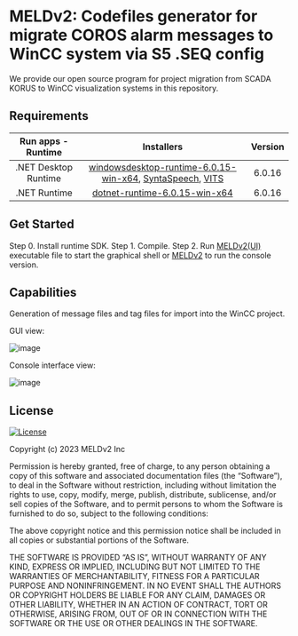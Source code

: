 # MELDv2: Codefiles generator for migrate COROS alarm messages to WinCC system via S5 .SEQ config

We provide our open source program for project migration from SCADA KORUS to WinCC visualization systems in this repository.

## Requirements

|            Run apps - Runtime           |   Installers   | Version |
|:--------------------------:|:-------------------------------:|:------:|
|       .NET Desktop Runtime      | [windowsdesktop-runtime-6.0.15-win-x64](https://dotnet.microsoft.com/en-us/download/dotnet/6.0), [SyntaSpeech](), [VITS]() |  6.0.16   |
|      .NET Runtime     |         [dotnet-runtime-6.0.15-win-x64](https://dotnet.microsoft.com/en-us/download/dotnet/6.0)         |  6.0.16   |


## Get Started

Step 0. Install runtime SDK.
Step 1. Compile.
Step 2. Run [MELDv2(UI)]() executable file to start the graphical shell
or [MELDv2]() to run the console version.


## Capabilities

Generation of message files and tag files for import into the WinCC project.

GUI view:

![image](https://user-images.githubusercontent.com/26198117/235439856-4e7de670-c057-4a88-b332-912ffebd2a25.png)

Console interface view:

![image](https://user-images.githubusercontent.com/26198117/235439954-a36df694-aae6-4e40-86ca-35c242aff04d.png)


## License

<p>
    <a href="https://github.com/tailwindlabs/heroicons/blob/master/LICENSE"><img src="https://img.shields.io/npm/l/heroicons.svg" alt="License"></a>
</p>

Copyright (c) 2023 MELDv2 Inc

Permission is hereby granted, free of charge, to any person obtaining a copy of this software and associated documentation files (the “Software”), to deal in the Software without restriction, including without limitation the rights to use, copy, modify, merge, publish, distribute, sublicense, and/or sell copies of the Software, and to permit persons to whom the Software is furnished to do so, subject to the following conditions:

The above copyright notice and this permission notice shall be included in all copies or substantial portions of the Software.

THE SOFTWARE IS PROVIDED “AS IS”, WITHOUT WARRANTY OF ANY KIND, EXPRESS OR IMPLIED, INCLUDING BUT NOT LIMITED TO THE WARRANTIES OF MERCHANTABILITY, FITNESS FOR A PARTICULAR PURPOSE AND NONINFRINGEMENT. IN NO EVENT SHALL THE AUTHORS OR COPYRIGHT HOLDERS BE LIABLE FOR ANY CLAIM, DAMAGES OR OTHER LIABILITY, WHETHER IN AN ACTION OF CONTRACT, TORT OR OTHERWISE, ARISING FROM, OUT OF OR IN CONNECTION WITH THE SOFTWARE OR THE USE OR OTHER DEALINGS IN THE SOFTWARE.


